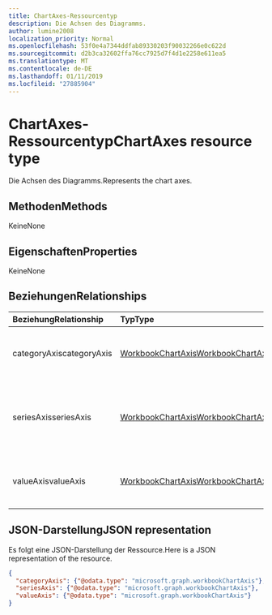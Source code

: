 ```yaml
---
title: ChartAxes-Ressourcentyp
description: Die Achsen des Diagramms.
author: lumine2008
localization_priority: Normal
ms.openlocfilehash: 53f0e4a7344ddfab89330203f90032266e0c622d
ms.sourcegitcommit: d2b3ca32602ffa76cc7925d7f4d1e2258e611ea5
ms.translationtype: MT
ms.contentlocale: de-DE
ms.lasthandoff: 01/11/2019
ms.locfileid: "27885904"
---
```

# <a name="chartaxes-resource-type"></a><span data-ttu-id="edf5a-103">ChartAxes-Ressourcentyp</span><span class="sxs-lookup"><span data-stu-id="edf5a-103">ChartAxes resource type</span></span>

<span data-ttu-id="edf5a-104">Die Achsen des Diagramms.</span><span class="sxs-lookup"><span data-stu-id="edf5a-104">Represents the chart axes.</span></span>


## <a name="methods"></a><span data-ttu-id="edf5a-105">Methoden</span><span class="sxs-lookup"><span data-stu-id="edf5a-105">Methods</span></span>
<span data-ttu-id="edf5a-106">Keine</span><span class="sxs-lookup"><span data-stu-id="edf5a-106">None</span></span>

## <a name="properties"></a><span data-ttu-id="edf5a-107">Eigenschaften</span><span class="sxs-lookup"><span data-stu-id="edf5a-107">Properties</span></span>
<span data-ttu-id="edf5a-108">Keine</span><span class="sxs-lookup"><span data-stu-id="edf5a-108">None</span></span>

## <a name="relationships"></a><span data-ttu-id="edf5a-109">Beziehungen</span><span class="sxs-lookup"><span data-stu-id="edf5a-109">Relationships</span></span>
| <span data-ttu-id="edf5a-110">Beziehung</span><span class="sxs-lookup"><span data-stu-id="edf5a-110">Relationship</span></span> | <span data-ttu-id="edf5a-111">Typ</span><span class="sxs-lookup"><span data-stu-id="edf5a-111">Type</span></span>   |<span data-ttu-id="edf5a-112">Beschreibung</span><span class="sxs-lookup"><span data-stu-id="edf5a-112">Description</span></span>|
|:---------------|:--------|:----------|
|<span data-ttu-id="edf5a-113">categoryAxis</span><span class="sxs-lookup"><span data-stu-id="edf5a-113">categoryAxis</span></span>|[<span data-ttu-id="edf5a-114">WorkbookChartAxis</span><span class="sxs-lookup"><span data-stu-id="edf5a-114">WorkbookChartAxis</span></span>](chartaxis.md)|<span data-ttu-id="edf5a-p101">Stellt die Rubrikenachse in einem Diagramm dar. Schreibgeschützt.</span><span class="sxs-lookup"><span data-stu-id="edf5a-p101">Represents the category axis in a chart. Read-only.</span></span>|
|<span data-ttu-id="edf5a-117">seriesAxis</span><span class="sxs-lookup"><span data-stu-id="edf5a-117">seriesAxis</span></span>|[<span data-ttu-id="edf5a-118">WorkbookChartAxis</span><span class="sxs-lookup"><span data-stu-id="edf5a-118">WorkbookChartAxis</span></span>](chartaxis.md)|<span data-ttu-id="edf5a-p102">Stellt die Reihenachse eines dreidimensionalen Diagramms dar. Schreibgeschützt.</span><span class="sxs-lookup"><span data-stu-id="edf5a-p102">Represents the series axis of a 3-dimensional chart. Read-only.</span></span>|
|<span data-ttu-id="edf5a-121">valueAxis</span><span class="sxs-lookup"><span data-stu-id="edf5a-121">valueAxis</span></span>|[<span data-ttu-id="edf5a-122">WorkbookChartAxis</span><span class="sxs-lookup"><span data-stu-id="edf5a-122">WorkbookChartAxis</span></span>](chartaxis.md)|<span data-ttu-id="edf5a-p103">Stellt die Größenachse in einer Achse dar. Schreibgeschützt.</span><span class="sxs-lookup"><span data-stu-id="edf5a-p103">Represents the value axis in an axis. Read-only.</span></span>|

## <a name="json-representation"></a><span data-ttu-id="edf5a-125">JSON-Darstellung</span><span class="sxs-lookup"><span data-stu-id="edf5a-125">JSON representation</span></span>

<span data-ttu-id="edf5a-126">Es folgt eine JSON-Darstellung der Ressource.</span><span class="sxs-lookup"><span data-stu-id="edf5a-126">Here is a JSON representation of the resource.</span></span>

<!--{
  "blockType": "resource",
  "optionalProperties": [],
  "baseType": "microsoft.graph.entity",
  "@odata.type": "microsoft.graph.workbookChartAxes"
}-->

```json
{
  "categoryAxis": {"@odata.type": "microsoft.graph.workbookChartAxis"},
  "seriesAxis": {"@odata.type": "microsoft.graph.workbookChartAxis"},
  "valueAxis": {"@odata.type": "microsoft.graph.workbookChartAxis"}
}

```

<!-- uuid: 8fcb5dbc-d5aa-4681-8e31-b001d5168d79
2015-10-25 14:57:30 UTC -->
<!-- {
  "type": "#page.annotation",
  "description": "ChartAxes resource",
  "keywords": "",
  "section": "documentation",
  "tocPath": ""
}-->
